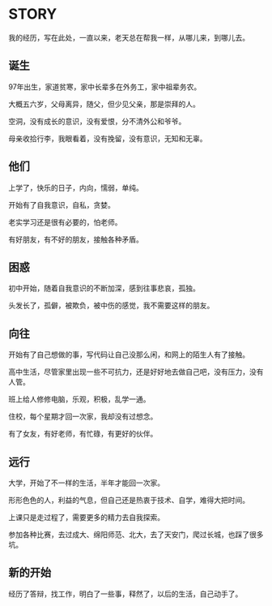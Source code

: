 # STORY

我的经历，写在此处，一直以来，老天总在帮我一样，从哪儿来，到哪儿去。

## 诞生

97年出生，家道贫寒，家中长辈多在外务工，家中祖辈务农。

大概五六岁，父母离异，随父，但少见父亲，那是崇拜的人。

空洞，没有成长的意识，没有爱恨，分不清外公和爷爷。

母亲收拾行李，我眼看着，没有挽留，没有意识，无知和无辜。

## 他们

上学了，快乐的日子，内向，懦弱，单纯。

开始有了自我意识，自私，贪婪。

老实学习还是很有必要的，怕老师。

有好朋友，有不好的朋友，接触各种矛盾。

## 困惑

初中开始，随着自我意识的不断加深，感到往事悲哀，孤独。

头发长了，孤僻，被欺负，被中伤的感觉，我不需要这样的朋友。

## 向往

开始有了自己想做的事，写代码让自己没那么闲，和网上的陌生人有了接触。

高中生活，尽管家里出现一些不可抗力，还是好好地去做自己吧，没有压力，没有人管。

班上给人修修电脑，乐观，积极，乱学一通。

住校，每个星期才回一次家，我却没有过想念。

有了女友，有好老师，有忙碌，有更好的伙伴。

## 远行

大学，开始了不一样的生活，半年才能回一次家。

形形色色的人，利益的气息，但自己还是热衷于技术、自学，难得大把时间。

上课只是走过程了，需要更多的精力去自我探索。

参加各种比赛，去过成大、绵阳师范、北大，去了天安门，爬过长城，也踩了很多坑。

## 新的开始

经历了答辩，找工作，明白了一些事，释然了，以后的生活，自己动手了。
